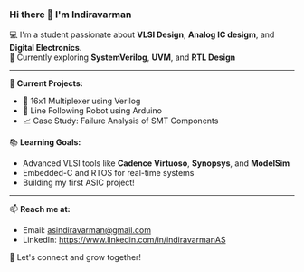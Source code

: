 ### Hi there 👋 I'm Indiravarman

💻 I'm a student passionate about **VLSI Design**, **Analog IC desigm**, and **Digital Electronics**.  
🎯 Currently exploring **SystemVerilog**, **UVM**, and **RTL Design**

---

🔭 **Current Projects:**
- 🚀 16x1 Multiplexer using Verilog
- 🧠 Line Following Robot using Arduino
- 📈 Case Study: Failure Analysis of SMT Components

📚 **Learning Goals:**
- Advanced VLSI tools like **Cadence Virtuoso**, **Synopsys**, and **ModelSim**
- Embedded-C and RTOS for real-time systems
- Building my first ASIC project!

---

📫 **Reach me at:**
- Email: asindiravarman@gmail.com
- LinkedIn:  https://www.linkedin.com/in/indiravarmanAS

🌱 Let's connect and grow together!
